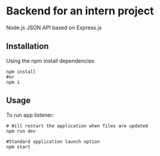 # Backend for an intern project

Node.js JSON API based on Express.js

## Installation
Using the npm install dependencies
```shell
npm install
#or
npm i
```

## Usage
To run app listener:
```shell
# Will restart the application when files are updated
npm run dev

#Standard application launch option
npm start
```

